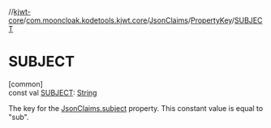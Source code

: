 //[kjwt-core](../../../../index.md)/[com.mooncloak.kodetools.kjwt.core](../../index.md)/[JsonClaims](../index.md)/[PropertyKey](index.md)/[SUBJECT](-s-u-b-j-e-c-t.md)

# SUBJECT

[common]\
const val [SUBJECT](-s-u-b-j-e-c-t.md): [String](https://kotlinlang.org/api/latest/jvm/stdlib/kotlin/-string/index.html)

The key for the [JsonClaims.subject](../subject.md) property. This constant value is equal to &quot;sub&quot;.
